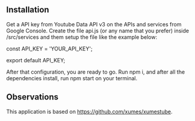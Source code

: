 ## Installation

Get a API key from Youtube Data API v3 on the APIs and services from Google Console.
Create the file api.js (or any name that you prefer) inside /src/services and them setup
the file like the example below:

const API_KEY = 'YOUR_API_KEY';

export default API_KEY;

After that configuration, you are ready to go. Run npm i, and after all the dependencies
install, run npm start on your terminal.

## Observations

This application is based on https://github.com/xumes/xumestube.
